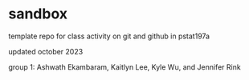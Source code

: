 # sandbox

template repo for class activity on git and github in pstat197a

updated october 2023

group 1: Ashwath Ekambaram, Kaitlyn Lee, Kyle Wu, and Jennifer Rink